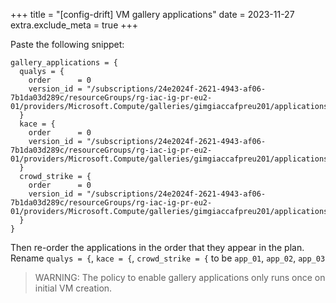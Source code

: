 +++
title = "[config-drift] VM gallery applications"
date = 2023-11-27
extra.exclude_meta = true
+++

Paste the following snippet:

```hcl
gallery_applications = {
  qualys = {
    order      = 0
    version_id = "/subscriptions/24e2024f-2621-4943-af06-7b1da03d289c/resourceGroups/rg-iac-ig-pr-eu2-01/providers/Microsoft.Compute/galleries/gimgiaccafpreu201/applications/Qualys_Ubuntu.Deb/versions/4.6.16"
  }
  kace = {
    order      = 0
    version_id = "/subscriptions/24e2024f-2621-4943-af06-7b1da03d289c/resourceGroups/rg-iac-ig-pr-eu2-01/providers/Microsoft.Compute/galleries/gimgiaccafpreu201/applications/Kace_Ubuntu.Deb/versions/12.1.52"
  }
  crowd_strike = {
    order      = 0
    version_id = "/subscriptions/24e2024f-2621-4943-af06-7b1da03d289c/resourceGroups/rg-iac-ig-pr-eu2-01/providers/Microsoft.Compute/galleries/gimgiaccafpreu201/applications/CrowdStike_Ubuntu.Deb/versions/6.31.14505"
  }
}
```

Then re-order the applications in the order that they appear in the plan.  
Rename `qualys = {`, `kace = {`, `crowd_strike = {` to be `app_01`, `app_02`,
`app_03`

> WARNING: The policy to enable gallery applications only runs once on initial
> VM creation.
